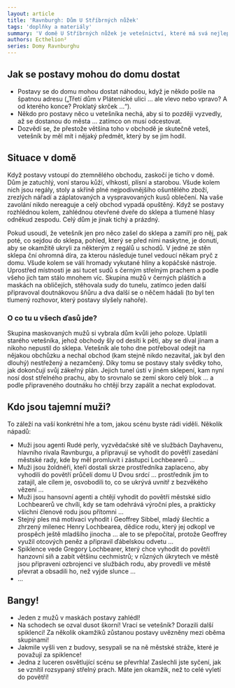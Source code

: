 ```yaml
---
layout: article
title: 'Ravnburgh: Dům U Stříbrných nůžek'
tags: 'doplňky a materiály'
summary: 'V domě U Stříbrných nůžek je vetešnictví, které má svá nejlepší léta dávno za sebou a které má ve sklepě dost výbušné tajemství …'
authors: Ecthelion²
series: Domy Ravnburghu
---
```


## Jak se postavy mohou do domu dostat

- Postavy se do domu mohou dostat náhodou, když je někdo pošle na špatnou adresu („Třetí dům v Plátenické ulici … ale vlevo nebo vpravo? A od kterého konce? Proklatý skrček …“).
- Někdo pro postavy něco u vetešníka nechá, aby si to později vyzvedly, až se dostanou do města … zatímco on musí odcestovat.
- Dozvědí se, že přestože většina toho v obchodě je skutečně veteš, vetešník by měl mít i nějaký předmět, který by se jim hodil.

## Situace v domě

Když postavy vstoupí do ztemnělého obchodu, zaskočí je ticho v domě. Dům je zatuchlý, voní starou kůží, vlhkostí, plísní a starobou. Všude kolem nich jsou regály, stoly a skříně plné nejpodivnějšího ošuntělého zboží, zrezlých nářadí a záplatovaných a vyspravovaných kusů oblečení. Na vaše zavolání nikdo nereaguje a celý obchod vypadá opuštěný. Když se postavy rozhlédnou kolem, zahlédnou otevřené dveře do sklepa a tlumené hlasy odněkud zespodu. Celý dům je jinak tichý a prázdný.

Pokud usoudí, že vetešník jen pro něco zašel do sklepa a zamíří pro něj, pak poté, co sejdou do sklepa, pohled, který se před nimi naskytne, je donutí, aby se okamžitě ukryli za některým z regálů u schodů. V jedné ze stěn sklepa ční ohromná díra, za kterou následuje tunel vedoucí někam pryč z domu. Všude kolem se válí hromady vykutané hlíny a kopáčské nástroje. Uprostřed místnosti je asi tucet sudů s černým střelným prachem a podle všeho jich tam stálo mnohem víc. Skupina mužů v černých pláštích a maskách na obličejích, stěhovala sudy do tunelu, zatímco jeden další připravoval doutnákovou šňůru a dva další se o něčem hádali (to byl ten tlumený rozhovor, který postavy slyšely nahoře).

### O co tu u všech ďasů jde?

Skupina maskovaných mužů si vybrala dům kvůli jeho poloze. Uplatili starého vetešníka, jehož obchody šly od desíti k pěti, aby se díval jinam a nikoho nepustil do sklepa. Vetešník ale toho dne potřeboval odejít na nějakou obchůzku a nechal obchod (kam stejně nikdo nezavítal, jak byl den dlouhý) nestřežený a nezamčený. Díky tomu se postavy staly svědky toho, jak dokončují svůj zákeřný plán. Jejich tunel ústí v jiném sklepení, kam nyní nosí dost střelného prachu, aby to srovnalo se zemí skoro celý blok … a podle připraveného doutnáku ho chtějí brzy zapálit a nechat explodovat.

## Kdo jsou tajemní muži?

To záleží na vaší konkrétní hře a tom, jakou scénu byste rádi viděli. Několik nápadů:

- Muži jsou agenti Rudé perly, vyzvědačské sítě ve službách Dayhavenu, hlavního rivala Ravnburgu, a připravují se vyhodit do povětří zasedání městské rady, kde by měl promluvit i zástupci Lochbearerů …
- Muži jsou žoldnéři, kteří dostali skrze prostředníka zaplaceno, aby vyhodili do povětří průčelí domu U Dvou srdcí … prostředník jim to zatajil, ale cílem je, osvobodili to, co se ukrývá uvnitř z bezvěkého vězení …
- Muži jsou hansovní agenti a chtějí vyhodit do povětří městské sídlo Lochbearerů ve chvíli, kdy se tam odehrává výroční ples, a prakticky všichni členové rodu jsou přítomni …
- Stejný ples má motivaci vyhodit i Geoffrey Sibbel, mladý šlechtic a zhrzený milenec Henry Lochbearea, dědice rodu, který jej odkopl ve prospěch ještě mladšího jinocha … ale to se přepočítal, protože Geof­frey využil otcových peněz a připravil ďábelskou odvetu …
- Spiklence vede Gregory Lochbearer, který chce vyhodit do povětří hanzovní síň a zabít většinu cechmistrů; v různých úkrytech ve městě jsou připraveni ozbrojenci ve službách rodu, aby provedli ve městě převrat a obsadili ho, než vyjde slunce …
- …

## Bangy!

- Jeden z mužů v maskách postavy zahlédl!
- Na schodech se ozval dusot škorní! Vrací se vetešník? Dorazili další spiklenci! Za několik okamžiků zůstanou postavy uvězněny mezi oběma skupinami!
- Jakmile vyšli ven z budovy, sesypali se na ně městské stráže, které je považují za spiklence!
- Jedna z luceren osvětlující scénu se převrhla! Zaslechli jste syčení, jak se vznítil rozsypaný střelný prach. Máte jen okamžik, než to celé vyletí do povětří!

